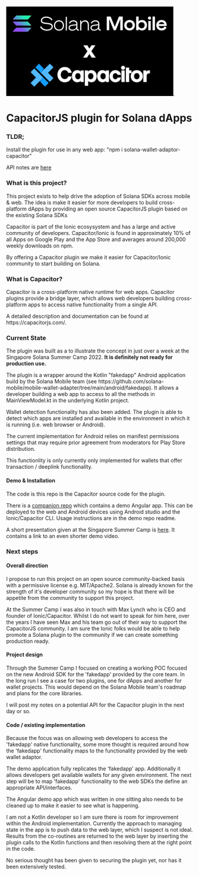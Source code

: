 <img src="https://github.com/nolsonlabs/solana-capacitor-dapp/blob/main/Solana-Mobile-x-Capacitor.png?raw=true">.

<h1>CapacitorJS plugin for Solana dApps</h1>

  <h3>TLDR;</h3>
  <p>Install the plugin for use in any web app: "npm i solana-wallet-adaptor-capacitor"</p>

  <p>API notes are <a href="https://github.com/nolsonlabs/solana-capacitor-dapp/blob/main/API.md">here</a></p>

  <h3>What is this project?</h3>
  <p>This project exists to help drive the adoption of Solana SDKs across mobile & web. The idea is make it easier for more developers to build cross-platform dApps by providing an open source CapacitorJS plugin based on the existing Solana SDKs <p>
    
  <p>Capacitor is part of the Ionic ecosysystem and has a large and active community of developers. Capacitor/Ionic is found in approximately 10% of all Apps on Google Play and the App Store and averages around 200,000 weekly downloads on npm.</p>
  
  <p>By offering a Capacitor plugin we make it easier for Capacitor/Ionic community to start building on Solana.</p>
  
  <h3>What is Capacitor?</h3>
  <p>Capacitor is a cross-platform native runtime for web apps. Capacitor plugins provide a bridge layer, which allows web developers building cross-platform apps to access native functionality from a single API.<p>
  <p>A detailed description and documentation can be found at https://capacitorjs.com/.<p>

  <h3>Current State</h3>
  <p>The plugin was built as a to illustrate the concept in just over a week at the Singapore Solana Summer Camp 2022. <b>It is definitely not ready for production use.</b></p>
  <p>The plugin is a wrapper around the Kotlin "fakedapp" Android application build by the Solana Mobile team (see https://github.com/solana-mobile/mobile-wallet-adapter/tree/main/android/fakedapp). It allows a developer building a web app to access to all the methods in MainViewModel.kt in the underlying Kotlin project.</p>
  <p>Wallet detection functionality has also been added. The plugin is able to detect which apps are installed and available in the environment in which it is running (i.e. web browser or Android).</p>
  <p>The current implementation for Android relies on manifest permissions settings that may require prior agreement from moderators for Play Store distribution.</p>
  <p>This functionlity is only currently only implemented for wallets that offer transaction / deeplink functionality.</p>
  <h4>Demo & Installation</h4>
  <p>The code is this repo is the Capacitor source code for the plugin.</p>
  <p>There is a <a href="https://github.com/nolsonlabs/solana-capacitor-dapp-demo">companion repo</a> which contains a demo Angular app. This can be deployed to the web and Android devices using Android studio and the Ionic/Capacitor CLI. Usage instructions are in the demo repo readme.<p>

  <p>A short presentation given at the Singapore Summer Camp is <a href="https://docs.google.com/presentation/d/18OUGsrpjco8OxIglSzq0gu4s_Fqaz9uB/edit#slide=id.p1">here</a>. It contains a link to an even shorter demo video.</p>
  
  <h3>Next steps</h3>
  <h4>Overall direction</h4>
  <p>I propose to run this project on an open source community-backed basis with a permissive license e.g. MIT/Apache2. Solana is already known for the strength of it's developer community so my hope is that there will be appetite from the community to support this project.</p>
  <p>At the Summer Camp I was also in touch with Max Lynch who is CEO and founder of Ionic/Capacitor. Whilst I do not want to speak for him here, over the years I have seen Max and his team go out of their way to support the CapacitorJS community. I am sure the Ionic folks would be able to help promote a Solana plugin to the community if we can create something production ready.</p>
  <h4>Project design</h4>
  <p>Through the Summer Camp I focused on creating a working POC focused on the new Android SDK for the 'fakedapp' provided by the core team. In the long run I see a case for two plugins, one for dApps and another for wallet projects. This would depend on the Solana Mobile team's roadmap and plans for the core libraries.</p>
  <p>I will post my notes on a potential API for the Capacitor plugin in the next day or so.</p>
  <h4>Code / existing implementation</h4>
  <p>Because the focus was on allowing web developers to access the 'fakedapp' native functionality, some more thought is required around how the 'fakedapp' functionality maps to the functionality provided by the web wallet adaptor.</p>
  <p>The demo application fully replicates the 'fakedapp' app. Additionally it allows developers get available wallets for any given environment. The next step will be to map 'fakedapp' functionality to the web SDKs the define an appropriate API/interfaces.</p>
  <p>The Angular demo app which was written in one sitting also needs to be cleaned up to make it easier to see what is happening.</p>
  <p>I am not a Kotlin developer so I am sure there is room for improvement within the Android implementation. Currently the approach to managing state in the app is to push data to the web layer, which I suspect is not ideal. Results from the co-routines are returned to the web layer by inserting the plugin calls to the Kotlin functions and then resolving them at the right point in the code.</p>
  <p>No serious thought has been given to securing the plugin yet, nor has it been extensively tested.</p>
